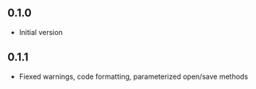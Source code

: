 ## 0.1.0
- Initial version

## 0.1.1
- Fiexed warnings, code formatting, parameterized open/save methods
